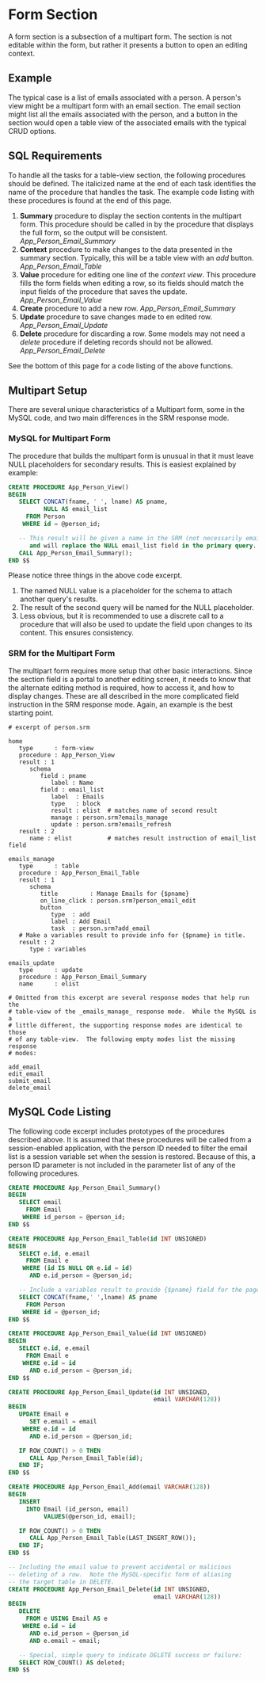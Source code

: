 # Form Section

A form section is a subsection of a multipart form.  The section is
not editable within the form, but rather it presents a button to
open an editing context.

## Example

The typical case is a list of emails associated with a person.  A
person's view might be a multipart form with an email section.  The
email section might list all the emails associated with the person,
and a button in the section would open a table view of the associated
emails with the typical CRUD options.

## SQL Requirements

To handle all the tasks for a table-view section, the following
procedures should be defined.  The italicized name at the end of each
task identifies the name of the procedure that handles the task.
The example code listing with these procedures is found at the end
of this page.

1. **Summary** procedure to display the section contents in the
   multipart form.  This procedure should be called in by the
   procedure that displays the full form, so the output will be
   consistent. *App_Person_Email_Summary*
2. **Context** procedure to make changes to the data presented
   in the summary section.  Typically, this will be a table
   view with an _add_ button.  *App_Person_Email_Table*
3. **Value** procedure for editing one line of the _context view_.
   This procedure fills the form fields when editing a row, so its
   fields should match the input fields of the procedure that saves
   the update.  *App_Person_Email_Value*
4. **Create** procedure to add a new row. *App_Person_Email_Summary*
5. **Update** procedure to save changes made to en edited row.
   *App_Person_Email_Update*
6. **Delete** procedure for discarding a row.  Some models may not
   need a _delete_ procedure if deleting records should not be allowed.
   *App_Person_Email_Delete*

See the bottom of this page for a code listing of the above functions.

## Multipart Setup

There are several unique characteristics of a Multipart form, some
in the MySQL code, and two main differences in the SRM response mode.

### MySQL for Multipart Form

The procedure that builds the multipart form is unusual in that it
must leave NULL placeholders for secondary results.  This is easiest
explained by example:

~~~sql
CREATE PROCEDURE App_Person_View()
BEGIN
   SELECT CONCAT(fname, ' ', lname) AS pname,
          NULL AS email_list
     FROM Person
    WHERE id = @person_id;

   -- This result will be given a name in the SRM (not necessarily email_list)
      and will replace the NULL email_list field in the primary query.
   CALL App_Person_Email_Summary();
END $$
~~~

Please notice three things in the above code excerpt.

1. The named NULL value is a placeholder for the schema to attach another
   query's results.
2. The result of the second query will be named for the NULL placeholder.
3. Less obvious, but it is recommended to use a discrete call to a procedure
   that will also be used to update the field upon changes to its content.
   This ensures consistency.

### SRM for the Multipart Form

The multipart form requires more setup that other basic interactions.  Since
the section field is a portal to another editing screen, it needs to know that
the alternate editing method is required, how to access it, and how to display
changes.  These are all described in the more complicated field instruction
in the SRM response mode.  Again, an example is the best starting point.

~~~srm
# excerpt of person.srm

home
   type      : form-view
   procedure : App_Person_View
   result : 1
      schema
         field : pname
            label : Name
         field : email_list
            label  : Emails
            type   : block
            result : elist  # matches name of second result
            manage : person.srm?emails_manage
            update : person.srm?emails_refresh
   result : 2
      name : elist          # matches result instruction of email_list field

emails_manage
   type      : table
   procedure : App_Person_Email_Table
   result : 1
      schema
         title         : Manage Emails for {$pname}
         on_line_click : person.srm?person_email_edit
         button
            type  : add
            label : Add Email
            task  : person.srm?add_email
   # Make a variables result to provide info for {$pname} in title.
   result : 2
      type : variables

emails_update
   type      : update
   procedure : App_Person_Email_Summary
   name      : elist

# Omitted from this excerpt are several response modes that help run the
# table-view of the _emails_manage_ response mode.  While the MySQL is a
# little different, the supporting response modes are identical to those
# of any table-view.  The following empty modes list the missing response
# modes:

add_email
edit_email
submit_email
delete_email
~~~


## MySQL Code Listing

The following code excerpt includes prototypes of the procedures
described above.  It is assumed that these procedures will be called
from a session-enabled application, with the person ID needed to filter
the email list is a session variable set when the session is restored.
Because of this, a person ID parameter is not included in the parameter
list of any of the following procedures.

~~~sql
CREATE PROCEDURE App_Person_Email_Summary()
BEGIN
   SELECT email
     FROM Email
    WHERE id_person = @person_id;
END $$

CREATE PROCEDURE App_Person_Email_Table(id INT UNSIGNED)
BEGIN
   SELECT e.id, e.email
     FROM Email e
    WHERE (id IS NULL OR e.id = id)
      AND e.id_person = @person_id;

   -- Include a variables result to provide {$pname} field for the page title:
   SELECT CONCAT(fname,' ',lname) AS pname
     FROM Person
    WHERE id = @person_id;
END $$

CREATE PROCEDURE App_Person_Email_Value(id INT UNSIGNED)
BEGIN
   SELECT e.id, e.email
     FROM Email e
    WHERE e.id = id
      AND e.id_person = @person_id;
END $$

CREATE PROCEDURE App_Person_Email_Update(id INT UNSIGNED,
                                         email VARCHAR(128))
BEGIN
   UPDATE Email e
      SET e.email = email
    WHERE e.id = id
      AND e.id_person = @person_id;

   IF ROW_COUNT() > 0 THEN
      CALL App_Person_Email_Table(id);
   END IF;
END $$

CREATE PROCEDURE App_Person_Email_Add(email VARCHAR(128))
BEGIN
   INSERT
     INTO Email (id_person, email)
          VALUES(@person_id, email);

   IF ROW_COUNT() > 0 THEN
      CALL App_Person_Email_Table(LAST_INSERT_ROW());
   END IF;
END $$

-- Including the email value to prevent accidental or malicious
-- deleting of a row.  Note the MySQL-specific form of aliasing
-- the target table in DELETE.
CREATE PROCEDURE App_Person_Email_Delete(id INT UNSIGNED,
                                         email VARCHAR(128))
BEGIN
   DELETE
     FROM e USING Email AS e
    WHERE e.id = id
      AND e.id_person = @person_id
      AND e.email = email;

   -- Special, simple query to indicate DELETE success or failure:
   SELECT ROW_COUNT() AS deleted;
END $$
~~~

